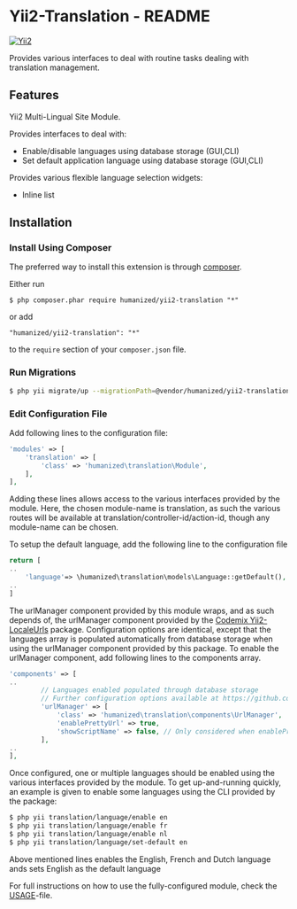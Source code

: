 # Yii2-Translation - README
[![Yii2](https://img.shields.io/badge/Powered_by-Yii_Framework-green.svg?style=flat)](http://www.yiiframework.com/)

Provides various interfaces to deal with routine tasks dealing with translation management.


## Features

Yii2 Multi-Lingual Site Module.
 
Provides interfaces to deal with: 
 * Enable/disable languages using database storage (GUI,CLI)
 * Set default application language using database storage (GUI,CLI)



Provides various flexible language selection widgets:
 * Inline list 


## Installation

### Install Using Composer

The preferred way to install this extension is through [composer](http://getcomposer.org/download/).

Either run

```
$ php composer.phar require humanized/yii2-translation "*"
```

or add

```
"humanized/yii2-translation": "*"
```

to the ```require``` section of your `composer.json` file.


### Run Migrations 

```bash
$ php yii migrate/up --migrationPath=@vendor/humanized/yii2-translation/migrations
```


### Edit Configuration File

Add following lines to the configuration file:

```php
'modules' => [
    'translation' => [
        'class' => 'humanized\translation\Module',
    ],
],
```

Adding these lines allows access to the various interfaces provided by the module. 
Here, the chosen module-name is translation, as such the various routes will be available at translation/controller-id/action-id, though any module-name can be chosen.

To setup the default language, add the following line to the configuration file


```php
return [
..
    'language'=> \humanized\translation\models\Language::getDefault(),
..
]
```


The urlManager component provided by this module wraps, and as such depends of, the urlManager component provided by the [Codemix Yii2-LocaleUrls](https://github.com/codemix/yii2-localeurls) package. Configuration options are identical, except that the languages array is populated automatically from database storage when using the urlManager component provided by this package.  To enable the urlManager component, add following lines to the components array.

```php
'components' => [
..
        // Languages enabled populated through database storage
        // Further configuration options available at https://github.com/codemix/yii2-localeurls 
        'urlManager' => [
            'class' => 'humanized\translation\components\UrlManager',
            'enablePrettyUrl' => true, 
            'showScriptName' => false, // Only considered when enablePrettyUrl is set to true
        ],
..
],
```

Once configured, one or multiple languages should be enabled using the various interfaces provided by the module. To get up-and-running quickly, an example is given to enable some languages using the CLI provided by the package:

```bash
$ php yii translation/language/enable en
$ php yii translation/language/enable fr
$ php yii translation/language/enable nl
$ php yii translation/language/set-default en 
```

Above mentioned lines enables the English, French and Dutch language ands sets English as the default language

For full instructions on how to use the fully-configured module, check the [USAGE](USAGE.md)-file.
